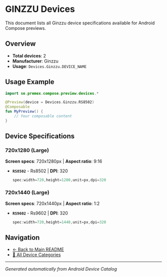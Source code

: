 # GINZZU Devices

This document lists all Ginzzu device specifications available for Android Compose previews.

## Overview

- **Total devices**: 2
- **Manufacturer**: Ginzzu
- **Usage**: `Devices.Ginzzu.DEVICE_NAME`

## Usage Example

```kotlin
import se.premex.compose.preview.devices.*

@Preview(device = Devices.Ginzzu.RS8502)
@Composable
fun MyPreview() {
    // Your composable content
}
```

## Device Specifications

### 720x1280 (Large)

**Screen specs**: 720x1280px | **Aspect ratio**: 9:16

- **`RS8502`** - Rs8502 | **DPI**: 320
  ```kotlin
  spec:width=720,height=1280,unit=px,dpi=320
  ```

### 720x1440 (Large)

**Screen specs**: 720x1440px | **Aspect ratio**: 1:2

- **`RS9602`** - Rs9602 | **DPI**: 320
  ```kotlin
  spec:width=720,height=1440,unit=px,dpi=320
  ```

## Navigation

- [← Back to Main README](../../README.md)
- [📱 All Device Categories](../README.md)

---
*Generated automatically from Android Device Catalog*
